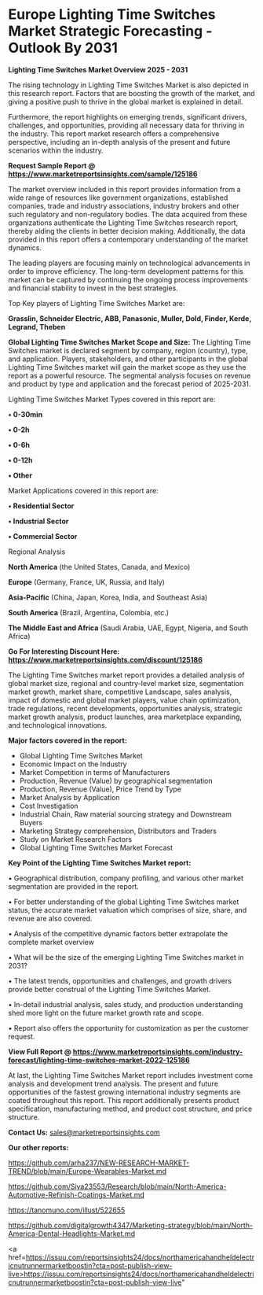 # Europe Lighting Time Switches Market Strategic Forecasting - Outlook By 2031

<Strong> Lighting Time Switches Market Overview 2025 - 2031</strong>

The rising technology in Lighting Time Switches Market is also depicted in this research report. Factors that are boosting the growth of the market, and giving a positive push to thrive in the global market is explained in detail.

Furthermore, the report highlights on emerging trends, significant drivers, challenges, and opportunities, providing all necessary data for thriving in the industry. This report market research offers a comprehensive perspective, including an in-depth analysis of the present and future scenarios within the industry.

<strong>Request Sample Report @ <a href=https://www.marketreportsinsights.com/sample/125186>https://www.marketreportsinsights.com/sample/125186</a></strong>

The market overview included in this report provides information from a wide range of resources like government organizations, established companies, trade and industry associations, industry brokers and other such regulatory and non-regulatory bodies. The data acquired from these organizations authenticate the Lighting Time Switches research report, thereby aiding the clients in better decision making. Additionally, the data provided in this report offers a contemporary understanding of the market dynamics.

The leading players are focusing mainly on technological advancements in order to improve efficiency. The long-term development patterns for this market can be captured by continuing the ongoing process improvements and financial stability to invest in the best strategies.

Top Key players of Lighting Time Switches Market are:

<strong>Grasslin, Schneider Electric, ABB, Panasonic, Muller, Dold, Finder, Kerde, Legrand, Theben</strong>

<strong><b>Global Lighting Time Switches Market Scope and Size:</b></strong>
The Lighting Time Switches market is declared segment by company, region (country), type, and application. Players, stakeholders, and other participants in the global Lighting Time Switches market will gain the market scope as they use the report as a powerful resource. The segmental analysis focuses on revenue and product by type and application and the forecast period of 2025-2031.

Lighting Time Switches Market Types covered in this report are:

<strong>• 0-30min

• 0-2h

• 0-6h

• 0-12h

• Other</strong>

Market Applications covered in this report are:

<strong>• Residential Sector

• Industrial Sector

• Commercial Sector</strong> 

Regional Analysis

<strong>North America</strong> (the United States, Canada, and Mexico)

<strong>Europe</strong> (Germany, France, UK, Russia, and Italy)

<strong>Asia-Pacific</strong> (China, Japan, Korea, India, and Southeast Asia)

<strong>South America</strong> (Brazil, Argentina, Colombia, etc.)

<strong>The Middle East and Africa</strong> (Saudi Arabia, UAE, Egypt, Nigeria, and South Africa)

<strong>Go For Interesting Discount Here: <a href=https://www.marketreportsinsights.com/discount/125186>https://www.marketreportsinsights.com/discount/125186</a></strong>

The Lighting Time Switches market report provides a detailed analysis of global market size, regional and country-level market size, segmentation market growth, market share, competitive Landscape, sales analysis, impact of domestic and global market players, value chain optimization, trade regulations, recent developments, opportunities analysis, strategic market growth analysis, product launches, area marketplace expanding, and technological innovations.

<strong><b>Major factors covered in the report:</b></strong>
<ul>
  <li>Global Lighting Time Switches Market </li>
  <li>Economic Impact on the Industry</li>
  <li>Market Competition in terms of Manufacturers</li>
  <li>Production, Revenue (Value) by geographical segmentation</li>
  <li>Production, Revenue (Value), Price Trend by Type</li>
  <li>Market Analysis by Application</li>
  <li>Cost Investigation</li>
  <li>Industrial Chain, Raw material sourcing strategy and Downstream Buyers</li>
  <li>Marketing Strategy comprehension, Distributors and Traders</li>
  <li>Study on Market Research Factors</li>
  <li>Global Lighting Time Switches Market Forecast</li>
</ul>

<strong><b>Key Point of the Lighting Time Switches Market report:</b></strong>

• Geographical distribution, company profiling, and various other market segmentation are provided in the report.

• For better understanding of the global Lighting Time Switches market status, the accurate market valuation which comprises of size, share, and revenue are also covered.

• Analysis of the competitive dynamic factors better extrapolate the complete market overview

• What will be the size of the emerging Lighting Time Switches market in 2031?

• The latest trends, opportunities and challenges, and growth drivers provide better construal of the Lighting Time Switches Market.

• In-detail industrial analysis, sales study, and production understanding shed more light on the future market growth rate and scope.

• Report also offers the opportunity for customization as per the customer request.

<strong><b>View Full Report @ <a href=https://www.marketreportsinsights.com/industry-forecast/lighting-time-switches-market-2022-125186>https://www.marketreportsinsights.com/industry-forecast/lighting-time-switches-market-2022-125186</a></b></strong>


At last, the Lighting Time Switches Market report includes investment come analysis and development trend analysis. The present and future opportunities of the fastest growing international industry segments are coated throughout this report. This report additionally presents product specification, manufacturing method, and product cost structure, and price structure.

<strong>Contact Us:</strong>
sales@marketreportsinsights.com

<strong>Our other reports:</strong>

<a href=https://github.com/arha237/NEW-RESEARCH-MARKET-TREND/blob/main/Europe-Wearables-Market.md>https://github.com/arha237/NEW-RESEARCH-MARKET-TREND/blob/main/Europe-Wearables-Market.md</a>

<a href=https://github.com/Siya23553/Research/blob/main/North-America-Automotive-Refinish-Coatings-Market.md>https://github.com/Siya23553/Research/blob/main/North-America-Automotive-Refinish-Coatings-Market.md</a>

<a href=https://tanomuno.com/illust/522655>https://tanomuno.com/illust/522655</a>

<a href=https://github.com/digitalgrowth4347/Marketing-strategy/blob/main/North-America-Dental-Headlights-Market.md>https://github.com/digitalgrowth4347/Marketing-strategy/blob/main/North-America-Dental-Headlights-Market.md</a>

<a href=https://issuu.com/reportsinsights24/docs/northamericahandheldelectricnutrunnermarketboostin?cta=post-publish-view-live>https://issuu.com/reportsinsights24/docs/northamericahandheldelectricnutrunnermarketboostin?cta=post-publish-view-live</a>"
